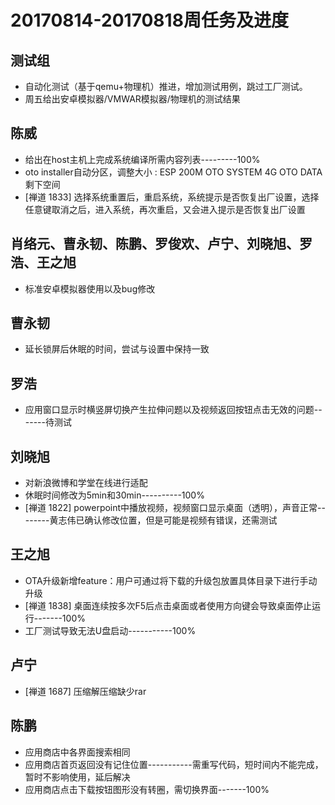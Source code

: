 # 20170814-20170818周任务及进度

## 测试组
- 自动化测试（基于qemu+物理机）推进，增加测试用例，跳过工厂测试。
- 周五给出安卓模拟器/VMWAR模拟器/物理机的测试结果

## 陈威
- 给出在host主机上完成系统编译所需内容列表---------100%
- oto installer自动分区，调整大小 : ESP 200M   OTO SYSTEM 4G   OTO DATA 剩下空间
- [禅道 1833] 选择系统重置后，重启系统，系统提示是否恢复出厂设置，选择任意键取消之后，进入系统，再次重启，又会进入提示是否恢复出厂设置

## 肖络元、曹永韧、陈鹏、罗俊欢、卢宁、刘晓旭、罗浩、王之旭
- 标准安卓模拟器使用以及bug修改

## 曹永韧
 - 延长锁屏后休眠的时间，尝试与设置中保持一致

## 罗浩
- 应用窗口显示时横竖屏切换产生拉伸问题以及视频返回按钮点击无效的问题-------待测试

## 刘晓旭
- 对新浪微博和学堂在线进行适配
- 休眠时间修改为5min和30min----------100%
- [禅道 1822] powerpoint中播放视频，视频窗口显示桌面（透明），声音正常--------黄志伟已确认修改位置，但是可能是视频有错误，还需测试

## 王之旭
- OTA升级新增feature：用户可通过将下载的升级包放置具体目录下进行手动升级
- [禅道 1838] 桌面连续按多次F5后点击桌面或者使用方向键会导致桌面停止运行-------100%
- 工厂测试导致无法U盘启动-----------100%

## 卢宁
- [禅道 1687] 压缩解压缩缺少rar

## 陈鹏
- 应用商店中各界面搜索相同
- 应用商店首页返回没有记住位置-----------需重写代码，短时间内不能完成，暂时不影响使用，延后解决
- 应用商店点击下载按钮图形没有转圈，需切换界面-------100%
